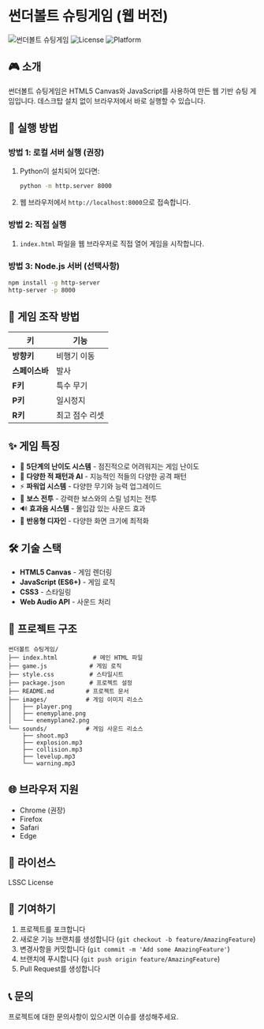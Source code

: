 # 썬더볼트 슈팅게임 (웹 버전)

![썬더볼트 슈팅게임](https://img.shields.io/badge/Version-1.0.0-blue)
![License](https://img.shields.io/badge/License-LSSC-green)
![Platform](https://img.shields.io/badge/Platform-Web-orange)

## 🎮 소개

썬더볼트 슈팅게임은 HTML5 Canvas와 JavaScript를 사용하여 만든 웹 기반 슈팅 게임입니다. 데스크탑 설치 없이 브라우저에서 바로 실행할 수 있습니다.

## 🚀 실행 방법

### 방법 1: 로컬 서버 실행 (권장)
1. Python이 설치되어 있다면:
   ```bash
   python -m http.server 8000
   ```
2. 웹 브라우저에서 `http://localhost:8000`으로 접속합니다.

### 방법 2: 직접 실행
1. `index.html` 파일을 웹 브라우저로 직접 열어 게임을 시작합니다.

### 방법 3: Node.js 서버 (선택사항)
```bash
npm install -g http-server
http-server -p 8000
```

## 🎯 게임 조작 방법

| 키 | 기능 |
|---|---|
| **방향키** | 비행기 이동 |
| **스페이스바** | 발사 |
| **F키** | 특수 무기 |
| **P키** | 일시정지 |
| **R키** | 최고 점수 리셋 |

## ✨ 게임 특징

- 🎯 **5단계의 난이도 시스템** - 점진적으로 어려워지는 게임 난이도
- 🤖 **다양한 적 패턴과 AI** - 지능적인 적들의 다양한 공격 패턴
- ⚡ **파워업 시스템** - 다양한 무기와 능력 업그레이드
- 👾 **보스 전투** - 강력한 보스와의 스릴 넘치는 전투
- 🔊 **효과음 시스템** - 몰입감 있는 사운드 효과
- 📱 **반응형 디자인** - 다양한 화면 크기에 최적화

## 🛠️ 기술 스택

- **HTML5 Canvas** - 게임 렌더링
- **JavaScript (ES6+)** - 게임 로직
- **CSS3** - 스타일링
- **Web Audio API** - 사운드 처리

## 📁 프로젝트 구조

```
썬더볼트 슈팅게임/
├── index.html          # 메인 HTML 파일
├── game.js            # 게임 로직
├── style.css          # 스타일시트
├── package.json       # 프로젝트 설정
├── README.md         # 프로젝트 문서
├── images/           # 게임 이미지 리소스
│   ├── player.png
│   ├── enemyplane.png
│   └── enemyplane2.png
└── sounds/           # 게임 사운드 리소스
    ├── shoot.mp3
    ├── explosion.mp3
    ├── collision.mp3
    ├── levelup.mp3
    └── warning.mp3
```

## 🌐 브라우저 지원

- Chrome (권장)
- Firefox
- Safari
- Edge

## 📝 라이선스

LSSC License

## 🤝 기여하기

1. 프로젝트를 포크합니다
2. 새로운 기능 브랜치를 생성합니다 (`git checkout -b feature/AmazingFeature`)
3. 변경사항을 커밋합니다 (`git commit -m 'Add some AmazingFeature'`)
4. 브랜치에 푸시합니다 (`git push origin feature/AmazingFeature`)
5. Pull Request를 생성합니다

## 📞 문의

프로젝트에 대한 문의사항이 있으시면 이슈를 생성해주세요.
